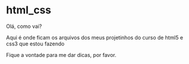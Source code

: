# html_css
Olá, como vai?

Aqui é onde ficam os arquivos dos meus projetinhos do curso de html5 e css3 que estou fazendo

Fique a vontade para me dar dicas, por favor.
